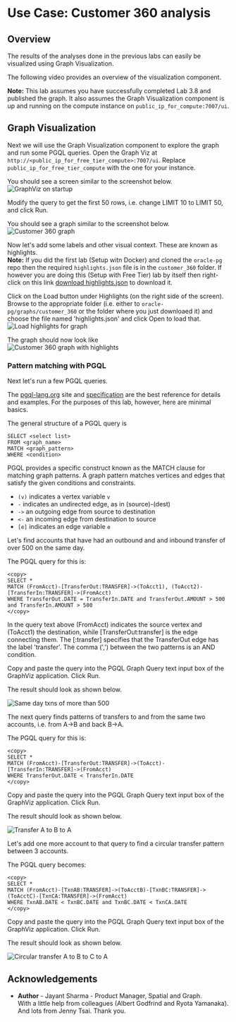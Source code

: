 # Use Case: Customer 360 analysis #

## Overview
The results of the analyses done in the previous labs can easily be visualized using Graph Visualization.

The following video provides an overview of the visualization component.
[](youtube:zfefKdNfAY4)

**Note:** This lab assumes you have successfully completed Lab 3.8 and published the graph. It also assumes the Graph Visualization component is up and running on the compute instance on `public_ip_for_compute:7007/ui`.

## Graph Visualization

Next we will use the Graph Visualization component to explore the graph and run some PGQL queries.
Open the Graph Viz at `http://<public_ip_for_free_tier_compute>:7007/ui`. Replace `public_ip_for_free_tier_compute` with the one for your instance.

You should see a screen similar to the screenshot below.  
![GraphViz on startup](../images/ADB_GViz_Landing.png)


Modify the query to get the first 50 rows, i.e. change LIMIT 10 to LIMIT 50, and click Run.

You should see a graph similar to the screenshot below.  
![Customer 360 graph](../images/ADB_GViz_Show50Elements.png)

Now let's add some labels and other visual context. These are known as highlights.  
**Note:** If you did the first lab (Setup witn Docker) and cloned the `oracle-pg` repo then the required `highlights.json` file is in the `customer_360` folder. If however you are doing this (Setup with Free Tier) lab by itself then right-click on this link [download highlights.json](highlights.json) to download it.

Click on the Load button under Highlights (on the right side of the screen). Browse to the appropriate folder (i.e. either to `oracle-pg/graphs/customer_360`  or the folder where you just downloaed it) and choose the file named 'highlights.json' and click Open to load that.  
![Load highlights for graph](../../customer_360_analysis/images/GraphVizLoadHighlights.png)

The graph should now look like  
![Customer 360 graph with highlights](../../customer_360_analysis/images/GraphVizWithHighlights.png)

### Pattern matching with PGQL
Next let's run a few PGQL queries. 

The [pgql-lang.org](http://pgql-lang.org) site and [specification](http://pgql-land.org/spec/1.2) are the best reference for details and examples. For the purposes of this lab, however, here are minimal basics. 

The general structure of a PGQL query is
```
SELECT <select list>
FROM <graph_name> 
MATCH <graph_pattern>
WHERE <condition>
```

PGQL provides a specific construct known as the MATCH clause for matching graph patterns. A graph pattern matches vertices and edges that satisfy the given conditions and constraints.  
- `(v)` indicates a vertex variable `v`   
- `-` indicates an undirected edge, as in (source)-(dest)  
- `->` an outgoing edge from source to destination  
- `<-` an incoming edge from destination to source  
- `[e]` indicates an edge variable `e`

Let's find accounts that have had an outbound and and inbound transfer of over 500 on the same day.

The PGQL query for this is:
```
<copy>
SELECT * 
MATCH (FromAcct)-[TransferOut:TRANSFER]->(ToAcct1), (ToAcct2)-[TransferIn:TRANSFER]->(FromAcct)
WHERE TransferOut.DATE = TransferIn.DATE and TransferOut.AMOUNT > 500 and TransferIn.AMOUNT > 500
</copy>
```
In the query text above (FromAcct) indicates the source vertex and (ToAcct1) the destination, while [TransferOut:transfer] is the edge connecting them. The [:transfer] specifies that the TransferOut edge has  the label 'transfer'. The comma (',') between the two patterns is an AND condition. 

Copy and paste the query into the PGQL Graph Query text input box of the GraphViz application.
Click Run.

The result should look as shown below.

![Same day txns of more than 500](../images/ADB_Gviz_SameDayTransfers.png)

The next query finds patterns of transfers to and from the same two accounts, i.e. from A->B and back B->A.

The PGQL query for this is:
```
<copy>
SELECT * 
MATCH (FromAcct)-[TransferOut:TRANSFER]->(ToAcct)-[TransferIn:TRANSFER]->(FromAcct)
WHERE TransferOut.DATE < TransferIn.DATE 
</copy>
```

Copy and paste the query into the PGQL Graph Query text input box of the GraphViz application.
Click Run.

The result should look as shown below.

![Transfer A to B to A](../images/ADB-GViz_ABA_Transfer.png)

Let's add one more account to that query to find a circular transfer pattern between 3 accounts. 

The PGQL query becomes:
```
<copy>
SELECT * 
MATCH (FromAcct)-[TxnAB:TRANSFER]->(ToAcctB)-[TxnBC:TRANSFER]->(ToAcctC)-[TxnCA:TRANSFER]->(FromAcct)
WHERE TxnAB.DATE < TxnBC.DATE and TxnBC.DATE < TxnCA.DATE
</copy>
```

Copy and paste the query into the PGQL Graph Query text input box of the GraphViz application.
Click Run.

The result should look as shown below.

![Circular transfer A to B to C to A](../images/ADB_GViz_ABCA_Transfer.png)


## Acknowledgements ##

- **Author** - Jayant Sharma - Product Manager, Spatial and Graph.  
With a little help from colleagues (Albert Godfrind and Ryota Yamanaka). And lots from Jenny Tsai. Thank you.